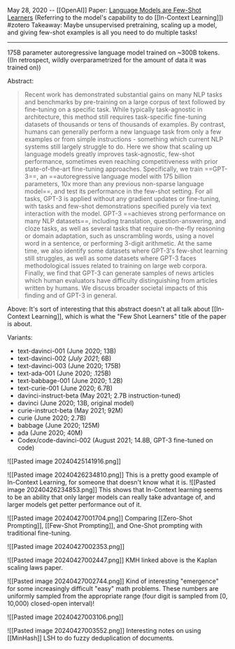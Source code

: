 May 28, 2020 -- [[OpenAI]]
Paper: [Language Models are Few-Shot Learners](https://arxiv.org/abs/2005.14165) (Referring to the model's capability to do [[In-Context Learning]])
#zotero 
Takeaway: Maybe unsupervised pretraining, scaling up a model, and giving few-shot examples is all you need to do multiple tasks!

----


175B parameter autoregressive language model trained on ~300B tokens.
((In retrospect, wildly overparametrized for the amount of data it was trained on))

Abstract:
> Recent work has demonstrated substantial gains on many NLP tasks and benchmarks by pre-training on a large corpus of text followed by fine-tuning on a specific task. While typically task-agnostic in architecture, this method still requires task-specific fine-tuning datasets of thousands or tens of thousands of examples. By contrast, humans can generally perform a new language task from only a few examples or from simple instructions - something which current NLP systems still largely struggle to do. Here we show that scaling up language models greatly improves task-agnostic, few-shot performance, sometimes even reaching competitiveness with prior state-of-the-art fine-tuning approaches. Specifically, we train ==GPT-3==, an ==autoregressive language model with 175 billion parameters, 10x more than any previous non-sparse language model==, and test its performance in the few-shot setting. For all tasks, GPT-3 is applied without any gradient updates or fine-tuning, with tasks and few-shot demonstrations specified purely via text interaction with the model. GPT-3 ==achieves strong performance on many NLP datasets==, including translation, question-answering, and cloze tasks, as well as several tasks that require on-the-fly reasoning or domain adaptation, such as unscrambling words, using a novel word in a sentence, or performing 3-digit arithmetic. At the same time, we also identify some datasets where GPT-3's few-shot learning still struggles, as well as some datasets where GPT-3 faces methodological issues related to training on large web corpora. Finally, we find that GPT-3 can generate samples of news articles which human evaluators have difficulty distinguishing from articles written by humans. We discuss broader societal impacts of this finding and of GPT-3 in general.

Above: It's sort of interesting that this abstract doesn't at all talk about [[In-Context Learning]], which is what the "Few Shot Learners" title of the paper is about.

Variants:
- text-davinci-001 (June 2020; 13B)
- text-davinci-002 (*July 2021*; 6B)
- text-davinci-003 (June 2020; 175B)
- text-ada-001 (June 2020; .125B)
- text-babbage-001 (June 2020; 1.2B)
- text-curie-001 (June 2020; 6.7B)
- davinci-instruct-beta (May 2021; 2.7B instruction-tuned)
- davinci (June 2020; 13B, original model)
- curie-instruct-beta (May 2021; 92M)
- curie (June 2020; 2.7B)
- babbage (June 2020; 125M)
- ada (June 2020; 40M)
- Codex/code-davinci-002 (August 2021; 14.8B, GPT-3 fine-tuned on code)

![[Pasted image 20240425141916.png]]

![[Pasted image 20240426234810.png]]
This is a pretty good example of In-Context Learning, for someone that doesn't know what it is.
![[Pasted image 20240426234853.png]]
This shows that In-Context learning seems to be an ability that only larger models can really take advantage of, and larger models get petter performance out of it.

![[Pasted image 20240427001704.png]]
Comparing [[Zero-Shot Prompting]], [[Few-Shot Prompting]], and One-Shot prompting with traditional fine-tuning.

![[Pasted image 20240427002353.png]]

![[Pasted image 20240427002447.png]]
KMH linked above is the Kaplan scaling laws paper.

![[Pasted image 20240427002744.png]]
Kind of interesting "emergence" for some increasingly difficult "easy" math problems. These numbers are uniformly sampled from the appropriate range (four digit is sampled from \[0, 10,000) closed-open interval)!

![[Pasted image 20240427003106.png]]

![[Pasted image 20240427003552.png]]
Interesting notes on using [[MinHash]] LSH to do fuzzy deduplication of documents.